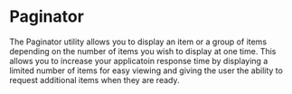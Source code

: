 Paginator
=========

The Paginator utility allows you to display an item or a group of
items depending on the number of items you wish to display at one
time. This allows you to increase your applicatoin response time by
displaying a limited number of items for easy viewing and giving the
user the ability to request additional items when they are ready.